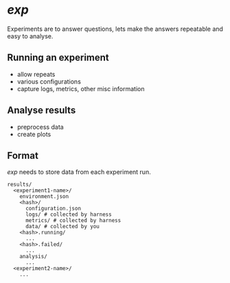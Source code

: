 # _exp_

Experiments are to answer questions, lets make the answers repeatable and easy
to analyse.

## Running an experiment

- allow repeats
- various configurations
- capture logs, metrics, other misc information

## Analyse results

- preprocess data
- create plots

## Format

_exp_ needs to store data from each experiment run.

```
results/
  <experiment1-name>/
    environment.json
    <hash>/
      configuration.json
      logs/ # collected by harness
      metrics/ # collected by harness
      data/ # collected by you
    <hash>.running/
      ...
    <hash>.failed/
      ...
    analysis/
      ...
  <experiment2-name>/
    ...
```
